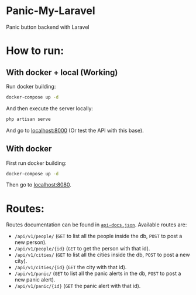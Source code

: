 # Panic-My-Laravel
Panic button backend with Laravel

# How to run:

## With docker + local (Working)
Run docker building:

```bash
docker-compose up -d
```

And then execute the server locally:

```bash
php artisan serve
```

And go to [localhost:8000](localhost:8000) (Or test the API with this base).

## With docker
First run docker building:

```bash
docker-compose up -d
```

Then go to [localhost:8080](localhost:8080).

# Routes:

Routes documentation can be found in [`api-docs.json`](storage/docs/api-docs.json). Available routes are:

 - `/api/v1/people/` (`GET` to list all the people inside the db, `POST` to post a new person).
 - `/api/v1/people/{id}` (`GET` to get the person with that id).
 - `/api/v1/cities/` (`GET` to list all the cities inside the db, `POST` to post a new city).
 - `/api/v1/cities/{id}` (`GET` the city with that id).
 - `/api/v1/panic/` (`GET` to list all the panic alerts in the db, `POST` to post a new panic alert).
 - `/api/v1/panic/{id}` (`GET` the panic alert with that id).
